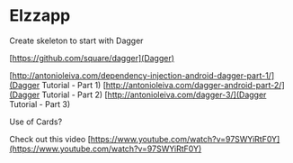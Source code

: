 Elzzapp
=======

Create skeleton to start with Dagger

[https://github.com/square/dagger](Dagger)

[http://antonioleiva.com/dependency-injection-android-dagger-part-1/](Dagger Tutorial - Part 1)
[http://antonioleiva.com/dagger-android-part-2/](Dagger Tutorial - Part 2)
[http://antonioleiva.com/dagger-3/](Dagger Tutorial - Part 3)

Use of Cards?

Check out this video [https://www.youtube.com/watch?v=97SWYiRtF0Y](https://www.youtube.com/watch?v=97SWYiRtF0Y)

